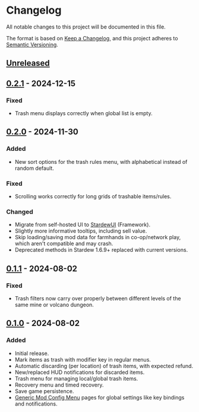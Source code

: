 # Changelog

All notable changes to this project will be documented in this file.

The format is based on [Keep a Changelog](https://keepachangelog.com/en/1.1.0/), and this project adheres to [Semantic Versioning](https://semver.org/spec/v2.0.0.html).

## [Unreleased]

## [0.2.1] - 2024-12-15

### Fixed

- Trash menu displays correctly when global list is empty.

## [0.2.0] - 2024-11-30

### Added

- New sort options for the trash rules menu, with alphabetical instead of random default.

### Fixed

- Scrolling works correctly for long grids of trashable items/rules.

### Changed

- Migrate from self-hosted UI to [StardewUI](https://www.nexusmods.com/stardewvalley/mods/28870) (Framework).
- Slightly more informative tooltips, including sell value.
- Skip loading/saving mod data for farmhands in co-op/network play, which aren't compatible and may crash.
- Deprecated methods in Stardew 1.6.9+ replaced with current versions.

## [0.1.1] - 2024-08-02

### Fixed

- Trash filters now carry over properly between different levels of the same mine or volcano dungeon.

## [0.1.0] - 2024-08-02

### Added

- Initial release.
- Mark items as trash with modifier key in regular menus.
- Automatic discarding (per location) of trash items, with expected refund.
- New/replaced HUD notifications for discarded items.
- Trash menu for managing local/global trash items.
- Recovery menu and timed recovery.
- Save game persistence.
- [Generic Mod Config Menu](https://www.nexusmods.com/stardewvalley/mods/5098) pages for global settings like key bindings and notifications.

[Unreleased]: https://github.com/focustense/StardewAutoTrash/compare/v0.2.1...HEAD
[0.2.1]: https://github.com/focustense/StardewAutoTrash/compare/v0.2.0...v0.2.1
[0.2.0]: https://github.com/focustense/StardewAutoTrash/compare/v0.1.1...v0.2.0
[0.1.1]: https://github.com/focustense/StardewAutoTrash/compare/v0.1.0...v0.1.1
[0.1.0]: https://github.com/focustense/StardewAutoTrash/tree/v0.1.0